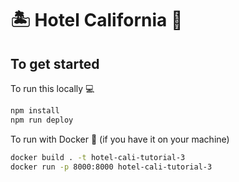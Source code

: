# 🏝 Hotel California 🏨 

## To get started

To run this locally 💻

```bash
npm install
npm run deploy
```

To run with Docker 🐳 (if you have it on your machine)

```bash
docker build . -t hotel-cali-tutorial-3
docker run -p 8000:8000 hotel-cali-tutorial-3
```

